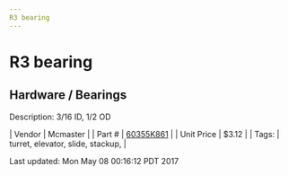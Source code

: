 ```yaml
---
R3 bearing
---
```

# R3 bearing
## Hardware / Bearings
Description: 	3/16 ID, 1/2 OD 

| Vendor | Mcmaster | 
| Part # | [60355K861](https://www.mcmaster.com/#60355K861) | 
| Unit Price | $3.12 | 
| Tags: | turret, elevator, slide, stackup,  | 

Last updated: Mon May 08 00:16:12 PDT 2017